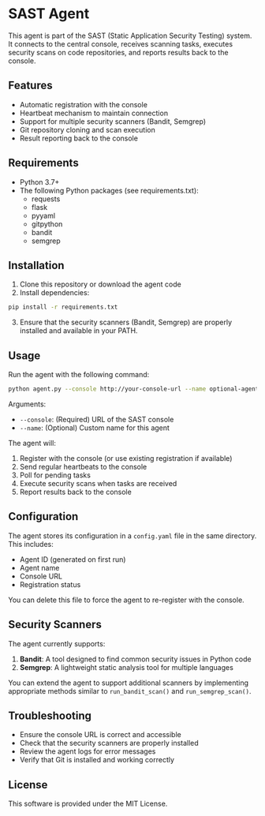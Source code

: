 # SAST Agent

This agent is part of the SAST (Static Application Security Testing) system. It connects to the central console, receives scanning tasks, executes security scans on code repositories, and reports results back to the console.

## Features

- Automatic registration with the console
- Heartbeat mechanism to maintain connection
- Support for multiple security scanners (Bandit, Semgrep)
- Git repository cloning and scan execution
- Result reporting back to the console

## Requirements

- Python 3.7+
- The following Python packages (see requirements.txt):
  - requests
  - flask
  - pyyaml
  - gitpython
  - bandit
  - semgrep

## Installation

1. Clone this repository or download the agent code
2. Install dependencies:

```bash
pip install -r requirements.txt
```

3. Ensure that the security scanners (Bandit, Semgrep) are properly installed and available in your PATH.

## Usage

Run the agent with the following command:

```bash
python agent.py --console http://your-console-url --name optional-agent-name
```

Arguments:
- `--console`: (Required) URL of the SAST console
- `--name`: (Optional) Custom name for this agent

The agent will:
1. Register with the console (or use existing registration if available)
2. Send regular heartbeats to the console
3. Poll for pending tasks
4. Execute security scans when tasks are received
5. Report results back to the console

## Configuration

The agent stores its configuration in a `config.yaml` file in the same directory. This includes:
- Agent ID (generated on first run)
- Agent name
- Console URL
- Registration status

You can delete this file to force the agent to re-register with the console.

## Security Scanners

The agent currently supports:

1. **Bandit**: A tool designed to find common security issues in Python code
2. **Semgrep**: A lightweight static analysis tool for multiple languages

You can extend the agent to support additional scanners by implementing appropriate methods similar to `run_bandit_scan()` and `run_semgrep_scan()`.

## Troubleshooting

- Ensure the console URL is correct and accessible
- Check that the security scanners are properly installed
- Review the agent logs for error messages
- Verify that Git is installed and working correctly

## License

This software is provided under the MIT License. 